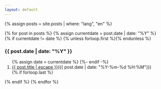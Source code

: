 ```yaml
---
layout: default
---
```


{% assign posts = site.posts | where: "lang", "en" %}

<article>
  {% for post in posts %}
  {% assign currentdate = post.date | date: "%Y" %}
  {% if currentdate != date %}
    {% unless forloop.first %}</ol>{% endunless %}
    <h3>{{ post.date | date: "%Y" }}</h3>
  <ol>
    {% assign date = currentdate %}
  {%- endif -%}
    <li><a href="{{ post.url }}">{{ post.title | escape }}</a><span class="li-date">({{ post.date | date: "%Y-%m-%d %H:%M"}})</span></li>
  {% if forloop.last %}</ol>{% endif %}
  {% endfor %}
</article>
